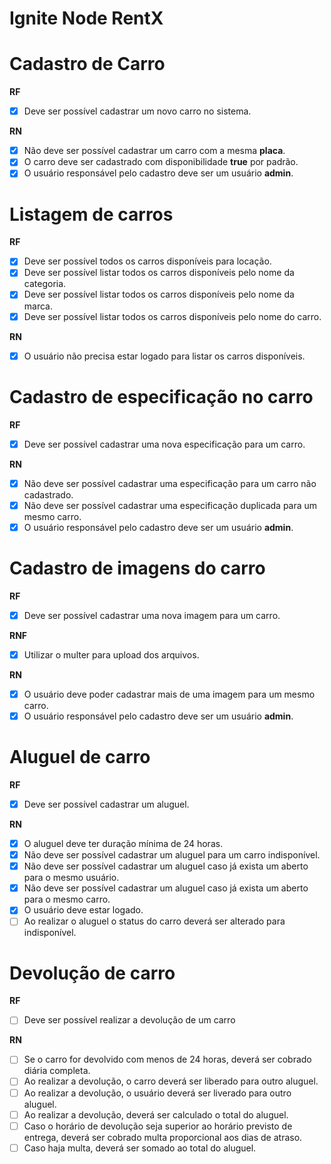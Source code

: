 # Ignite Node RentX

# Cadastro de Carro

**RF**

- [x] Deve ser possível cadastrar um novo carro no sistema.

**RN**

- [x] Não deve ser possível cadastrar um carro com a mesma **placa**.
- [x] O carro deve ser cadastrado com disponibilidade **true** por padrão.
- [x] O usuário responsável pelo cadastro deve ser um usuário **admin**.

# Listagem de carros

**RF**

- [x] Deve ser possível todos os carros disponíveis para locação.
- [x] Deve ser possível listar todos os carros disponíveis pelo nome da categoria.
- [x] Deve ser possível listar todos os carros disponíveis pelo nome da marca.
- [x] Deve ser possível listar todos os carros disponíveis pelo nome do carro.

**RN**

- [x] O usuário não precisa estar logado para listar os carros disponíveis.

# Cadastro de especificação no carro

**RF**

- [x] Deve ser possível cadastrar uma nova especificação para um carro.

**RN**

- [x] Não deve ser possível cadastrar uma especificação para um carro não cadastrado.
- [x] Não deve ser possível cadastrar uma especificação duplicada para um mesmo carro.
- [x] O usuário responsável pelo cadastro deve ser um usuário **admin**.

# Cadastro de imagens do carro

**RF**

- [x] Deve ser possível cadastrar uma nova imagem para um carro.

**RNF**

- [x] Utilizar o multer para upload dos arquivos.

**RN**

- [x] O usuário deve poder cadastrar mais de uma imagem para um mesmo carro.
- [x] O usuário responsável pelo cadastro deve ser um usuário **admin**.

# Aluguel de carro

**RF**

- [x] Deve ser possível cadastrar um aluguel.

**RN**

- [x] O aluguel deve ter duração mínima de 24 horas.
- [x] Não deve ser possível cadastrar um aluguel para um carro indisponível.
- [x] Não deve ser possível cadastrar um aluguel caso já exista um aberto para o mesmo usuário.
- [x] Não deve ser possível cadastrar um aluguel caso já exista um aberto para o mesmo carro.
- [x] O usuário deve estar logado.
- [ ] Ao realizar o aluguel o status do carro deverá ser alterado para indisponível.

# Devolução de carro

**RF**
- [ ] Deve ser possível realizar a devolução de um carro

**RN**
- [ ] Se o carro for devolvido com menos de 24 horas, deverá ser cobrado diária completa.
- [ ] Ao realizar a devolução, o carro deverá ser liberado para outro aluguel.
- [ ] Ao realizar a devolução, o usuário deverá ser liverado para outro aluguel.
- [ ] Ao realizar a devolução, deverá ser calculado o total do aluguel.
- [ ] Caso o horário de devolução seja superior ao horário previsto de entrega, deverá ser cobrado multa proporcional aos dias de atraso.
- [ ] Caso haja multa, deverá ser somado ao total do aluguel.
